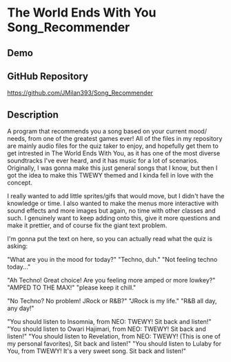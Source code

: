 # The World Ends With You Song_Recommender
## Demo

## GitHub Repository
https://github.com/JMilan393/Song_Recommender
## Description
A program that recommends you a song based on your current mood/ needs, from one of the greatest games ever!
All of the files in my repository are mainly audio files for the quiz taker to enjoy, and hopefully get them to get intrested in The World Ends With You, as it has one of the most diverse soundtracks I've ever heard, and it has music for a lot of scenarios. Originally, I was gonna make this just general songs that I know, but then I got the idea to make this TWEWY themed and I kinda fell in love with the concept.

I really wanted to add little sprites/gifs that would move, but I didn't have the knowledge or time. I also wanted to make the menus more interactive with sound effects and more images but again, no time with other classes and such. I genuinely want to keep adding onto this, give it more questions and make it prettier, and of course fix the giant text problem.

I'm gonna put the text on here, so you can actually read what the quiz is asking: 

"What are you in the mood for today?"
"Techno, duh."
"Not feeling techno today..."

"Ah Techno! Great choice! Are you feeling more amped or more lowkey?"
"AMPED TO THE MAX!"
"please keep it chill."

"No Techno? No problem! JRock or R&B?"
"JRock is my life."
"R&B all day, any day!"

"You should listen to Insomnia, from NEO: TWEWY! Sit back and listen!"
"You should listen to Owari Hajimari, from NEO: TWEWY! Sit back and listen!"
"You should listen to Revelation, from NEO: TWEWY! (This is one of my personal favorites), Sit back and listen!"
"You should listen to Lulaby for You, from TWEWY! It's a very sweet song. Sit back and listen!"
